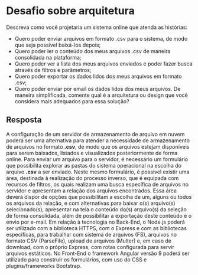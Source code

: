 # Desafio sobre arquitetura

Descreva como você projetaria um sistema online que atenda as histórias:
- Quero poder enviar arquivos em formato .csv para o sistema, de modo que seja possível baixá-los depois;
- Quero poder ler o conteúdo dos meus arquivos .csv de maneira consolidada na plataforma;
- Quero poder ver a lista dos meus arquivos enviados e poder fazer busca através de filtros e parâmetros;
- Quero poder exportar os dados lidos dos meus arquivos em formato .csv;
- Quero poder enviar por email os dados lidos dos meus arquivos.
De maneira simplificada, comente qual é a arquitetura ou design que você considera mais adequados para essa solução?

## Resposta
A configuração de um servidor de armazenamento de arquivo em nuvem poderá ser uma alternativa para atender a necessidade de armazenamento de arquivos no formato **.csv**, de modo que os arquivos estejam disponíveis para serem baixados, listados e visualizados posteriormente de forma online.
Para enviar um arquivo para o servidor, é necessário um formulário que possibilita explorar as pastas do sistema operacional na escolha do arquivo **.csv** a ser enviado. Neste mesmo formulário, é possível existir uma área, destinada à realização do processo inverso, que é equipada com recursos de filtros, os quais realizam uma busca específica de arquivos no servidor e apresentam a relação dos arquivos encontrados. 
Essa área deverá dispor de opções que possibilitam a escolha de um, alguns ou todos os arquivos da relação, e com alternativas para baixar o(s) arquivo(s) selecionado(s), apresentar na tela o conteúdo do(s) arquivo(s) da seleção de forma consolidada, além de possibilitar a exportação deste conteúdo e o envio por e-mail.
Em relação à tecnologia no Back-End, o Node.js poderá ser utilizado com a biblioteca HTTPS, com o Express e com as bibliotecas específicas, para trabalhar com sistema de arquivos (FS),  arquivos no formato CSV (ParseFile), upload de arquivos (Multer) e, em caso de download, com o próprio Express, com rotas  configurada para servir arquivos estáticos. No Front-End o framework Angular versão 9 poderá ser utilizado para construir os formulários, com uso do CSS e plugins/frameworks Bootstrap.

